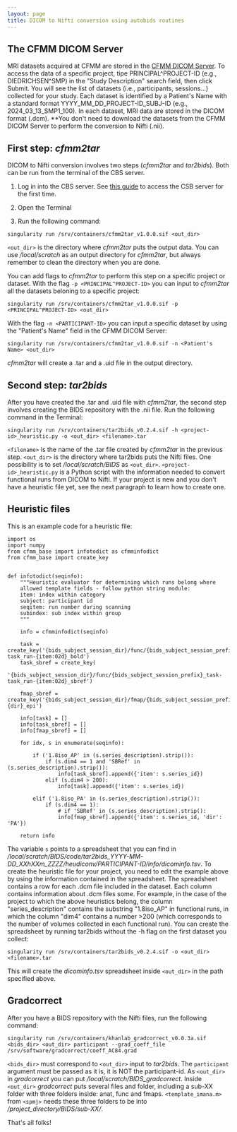 ```yaml
---
layout: page
title: DICOM to Nifti conversion using autobids routines
---
```


## The CFMM DICOM Server

MRI datasets acquired at CFMM are stored in the [CFMM DICOM Server](https://dicom.cfmm.uwo.ca/dcm4chee-arc/ui2/study/study). To access the data of a specific project, tipe PRINCIPAL^PROJECT-ID (e.g., DIEDRICHSEN^SMP) in the "Study Description" search field, then click Submit. You will see the list of datasets (i.e., participants, sessions...) collected for your study. Each dataset is identified by a Patient's Name with a standard format YYYY_MM_DD_PROJECT-ID_SUBJ-ID (e.g., 2024_03_13_SMP1_100). In each dataset, MRI data are stored in the DICOM format (.dcm). **You don't need to download the datasets from the CFMM DICOM Server to perform the conversion to Nifti (.nii).

## First step: *cfmm2tar*

DICOM to Nifti conversion involves two steps (*cfmm2tar* and *tar2bids*). Both can be run from the terminal of the CBS server. 

1) Log in into the CBS server. See [this guide](https://osf.io/k89fh/wiki/Computational%20Core%20Server/) to access the CSB server for the first time.

2) Open the Terminal

3) Run the following command:

```
singularity run /srv/containers/cfmm2tar_v1.0.0.sif <out_dir>
```

`<out_dir>` is the directory where *cfmm2tar* puts the output data. You can use */local/scratch* as an output directory for *cfmm2tar*, but always remember to clean the directory when you are done.

You can add flags to *cfmm2tar* to perform this step on a specific project or dataset. With the flag `-p <PRINCIPAL^PROJECT-ID>` you can input to *cfmm2tar* all the datasets beloning to a specific project:

```
singularity run /srv/containers/cfmm2tar_v1.0.0.sif -p <PRINCIPAL^PROJECT-ID> <out_dir>
```

With the flag `-n <PARTICIPANT-ID>` you can input a specific dataset by using the "Patient's Name" field in the CFMM DICOM Server:

```
singularity run /srv/containers/cfmm2tar_v1.0.0.sif -n <Patient's Name> <out_dir>
```

*cfmm2tar* will create a .tar and a .uid file in the output directory.

## Second step: *tar2bids*

After you have created the .tar and .uid file with *cfmm2tar*, the second step involves creating the BIDS repository with the .nii file. Run the following command in the Terminal:

```
singularity run /srv/containers/tar2bids_v0.2.4.sif -h <project-id>_heuristic.py -o <out_dir> <filename>.tar
```

`<filename>` is the name of the .tar file created by *cfmm2tar* in the previous step. `<out_dir>` is the directory where tar2bids puts the Nifti files. One possibility is to set */local/scratch/BIDS* as `<out_dir>`. `<project-id>_heuristic.py` is a Python script with the information needed to convert functional runs from DICOM to Nifti. If your project is new and you don't have a heuristic file yet, see the next paragraph to learn how to create one. 

## Heuristic files

This is an example code for a heuristic file:

```
import os
import numpy
from cfmm_base import infotodict as cfmminfodict
from cfmm_base import create_key


def infotodict(seqinfo):
    """Heuristic evaluator for determining which runs belong where
    allowed template fields - follow python string module:
    item: index within category
    subject: participant id
    seqitem: run number during scanning
    subindex: sub index within group
    """

    info = cfmminfodict(seqinfo)

    task = create_key('{bids_subject_session_dir}/func/{bids_subject_session_prefix}_task-task_run-{item:02d}_bold')
    task_sbref = create_key(
        '{bids_subject_session_dir}/func/{bids_subject_session_prefix}_task-task_run-{item:02d}_sbref')

    fmap_sbref = create_key('{bids_subject_session_dir}/fmap/{bids_subject_session_prefix}_dir-{dir}_epi')

    info[task] = []
    info[task_sbref] = []
    info[fmap_sbref] = []

    for idx, s in enumerate(seqinfo):

        if ('1.8iso_AP' in (s.series_description).strip()):
            if (s.dim4 == 1 and 'SBRef' in (s.series_description).strip()):
                info[task_sbref].append({'item': s.series_id})
            elif (s.dim4 > 200):
                info[task].append({'item': s.series_id})

        elif ('1.8iso_PA' in (s.series_description).strip()):
            if (s.dim4 == 1):
                # if 'SBRef' in (s.series_description).strip():
                info[fmap_sbref].append({'item': s.series_id, 'dir': 'PA'})

    return info

```

The variable `s` points to a spreadsheet that you can find in */local/scratch/BIDS/code/tar2bids_YYYY-MM-DD_XXhXXm_ZZZZ/heudiconv/PARTICIPANT-ID/info/dicominfo.tsv*. To create the heuristic file for your project, you need to edit the example above by using the information contained in the spreadsheet. The spreadsheet contains a row for each .dcm file included in the dataset. Each column contains information about .dcm files some. For example, in the case of the project to which the above heuristics belong, the column "series_description" contains the substring "1.8iso_AP" in functional runs, in which the column "dim4" contains a number >200 (which corresponds to the number of volumes collected in each functional run). You can create the spreadsheet by running tar2bids without the -h flag on the first dataset you collect:

```
singularity run /srv/containers/tar2bids_v0.2.4.sif -o <out_dir> <filename>.tar
```

This will create the *dicominfo.tsv* spreadsheet inside `<out_dir>` in the path specified above.

## Gradcorrect

After you have a BIDS repository with the Nifti files, run the following command:

```
singularity run /srv/containers/khanlab_gradcorrect_v0.0.3a.sif <bids_dir> <out_dir> participant --grad_coeff_file /srv/software/gradcorrect/coeff_AC84.grad
```

`<bids_dir>` must correspond to `<out_dir>` input to *tar2bids*. The `participant` argument must be passed as it is, it is NOT the participant-id. As `<out_dir>` in *gradcorrect* you can put */local/scratch/BIDS_gradcorrect*. Inside `<out_dir>` *gradcorrect* puts several files and folder, including a sub-XX folder with three folders inside: anat, func and fmaps. `<template_imana.m>` from `<spmj>` needs these three folders to be into */project_directory/BIDS/sub-XX/*. 

That's all folks!




